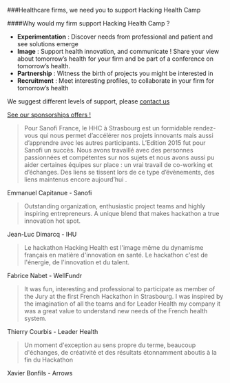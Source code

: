 ###Healthcare firms, we need you to support Hacking Health Camp

####Why would my firm support Hacking Health Camp ?

* **Experimentation** : Discover needs from professional and patient and see solutions emerge
* **Image** : Support health  innovation, and communicate !
 Share your view about tomorrow’s health for your firm and be part of a conference on tomorrow’s health.
* **Partnership** : Witness the birth of projects you might be interested in
* **Recruitment** : Meet interesting profiles, to collaborate in your firm for tomorrow’s health

We suggest different levels of support, please [contact us](mailto:sebastien.letelie@gmail.com)

<a href="http://gmm.hackinghealth.ca/camp-sponsorship" class="btn btn-primary btn-block" target="_blank">
          See our sponsorships offers !
        </a>

> Pour Sanofi France, le HHC à Strasbourg est un formidable rendez-vous qui nous permet d’accélérer nos projets innovants mais aussi d’apprendre avec les autres participants.
L’Edition 2015 fut pour Sanofi un succès. Nous avons travaillé avec des personnes passionnées et compétentes sur nos sujets et nous avons aussi pu aider certaines équipes sur place : un vrai travail de co-working et d’échanges. Des liens se tissent lors de ce type d’évènements, des liens maintenus encore aujourd’hui .

Emmanuel Capitanue - Sanofi

> Outstanding organization, enthusiastic project teams and highly inspiring entrepreneurs. A unique blend that makes hackathon a true innovation hot spot.

Jean-Luc Dimarcq - IHU

> Le hackathon Hacking Health est l'image même du dynamisme français en matière d'innovation en santé. Le hackathon c'est de l'énergie, de l'innovation et du talent.

Fabrice Nabet - WellFundr

> It was fun, interesting and professional to participate as member of the Jury at the first French Hackathon in Strasbourg. I was inspired by the imagination of all the teams and for Leader Health my company it was a great value to understand new needs of the French health system.

Thierry Courbis - Leader Health

> Un moment d'exception au sens propre du terme, beaucoup d'échanges, de créativité et des résultats étonnamment aboutis à la fin du Hackathon

Xavier Bonfils - Arrows
